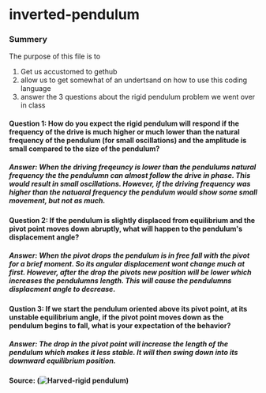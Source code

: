 # inverted-pendulum
### Summery 
The purpose of this file is to 
1. Get us accustomed to gethub
2. allow us to get somewhat of an undertsand on how to use this coding language
3. answer the 3 questions about the rigid pendulum problem we went over in class

#### Question 1:  How do you expect the rigid pendulum will respond if the frequency of the drive is much higher or much lower than the natural frequency of the pendulum (for small oscillations) and the amplitude is small compared to the size of the pendulum?

##### Answer: When the driving freqeuncy is lower than the pendulums natural frequency the the pendulumn can _almost_ follow the drive in phase. This would result in small oscillations. However, if the driving frequency was higher than the natuaral frequency the pendulum would show some small movement, but not as much.  

#### Question 2: If the pendulum is slightly displaced from equilibrium and the pivot point moves down abruptly, what will happen to the pendulum's displacement angle?

##### Answer: When the pivot drops the pendulum is in free fall with the pivot for a brief moment. So its angular displacement wont change much at first. However, after the drop the pivots new position will be lower which **increases** the pendulumns length. This will cause the pendulumns displacment angle to decrease.

#### Qustion 3: If we start the pendulum oriented above its pivot point, at its unstable equilibrium angle, if the pivot point moves down as the pendulum begins to fall, what is your expectation of the behavior? 

##### Answer: The drop in the pivot point will increase the length of the pendulum which makes it less stable. It will then swing down into its downward equilibrium position.


#### Source: (![Harved-rigid pendulum](https://sciencedemonstrations.fas.harvard.edu/presentations/inverted-pendulum))
